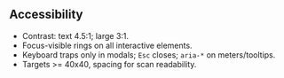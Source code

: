 ## Accessibility
- Contrast: text 4.5:1; large 3:1.
- Focus-visible rings on all interactive elements.
- Keyboard traps only in modals; `Esc` closes; `aria-*` on meters/tooltips.
- Targets >= 40x40, spacing for scan readability.